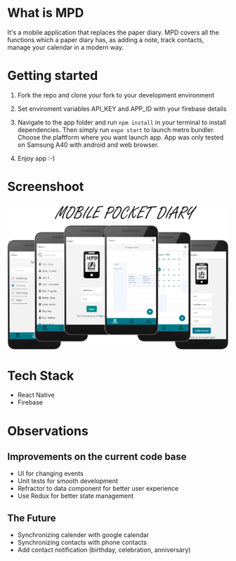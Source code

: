 # What is MPD

It's a mobile application that replaces the paper diary. MPD covers all the functions which a paper diary has, as adding a note, track contacts, manage your calendar in a modern way.

# Getting started

1. Fork the repo and clone your fork to your development environment
2. Set enviroment variables API_KEY and APP_ID with your firebase details

3. Navigate to the app folder and run `npm install` in your terminal to install dependencies. Then simply run `expo start` to launch metro bundler. Choose the plaftform where you want launch app. App was only tested on Samsung A40 with android and web browser.

4. Enjoy app :-)

# Screenshoot

![Create Quiz](/__screenshots/mpd_preview.jpg)

# Tech Stack

- React Native
- Firebase

# Observations

## Improvements on the current code base

- UI for changing events
- Unit tests for smooth development
- Refractor to data component for better user experience
- Use Redux for better state management

## The Future

- Synchronizing calender with google calendar
- Synchronizing contacts with phone contacts
- Add contact notification (birthday, celebration, anniversary)
